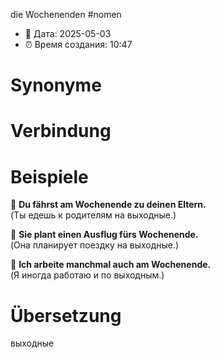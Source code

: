 die Wochenenden
#nomen
- 📍 Дата: 2025-05-03
- ⏰ Время создания: 10:47
# Synonyme

# Verbindung 

# Beispiele
🔹 **Du fährst am Wochenende zu deinen Eltern.**  
(Ты едешь к родителям на выходные.)

🔹 **Sie plant einen Ausflug fürs Wochenende.**  
(Она планирует поездку на выходные.)

🔹 **Ich arbeite manchmal auch am Wochenende.**  
(Я иногда работаю и по выходным.)
# Übersetzung
выходные